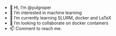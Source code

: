 - 👋 Hi, I’m @yulgroper
- 👀 I’m interested in machine learning
- 🌱 I’m currently learning SLURM, docker and LaTeX
- 💞️ I’m looking to collaborate on docker containers
- 📫 Comment to reach me.

<!---
yulgroper/yulgroper is a ✨ special ✨ repository because its `README.md` (this file) appears on your GitHub profile.
You can click the Preview link to take a look at your changes.
--->

